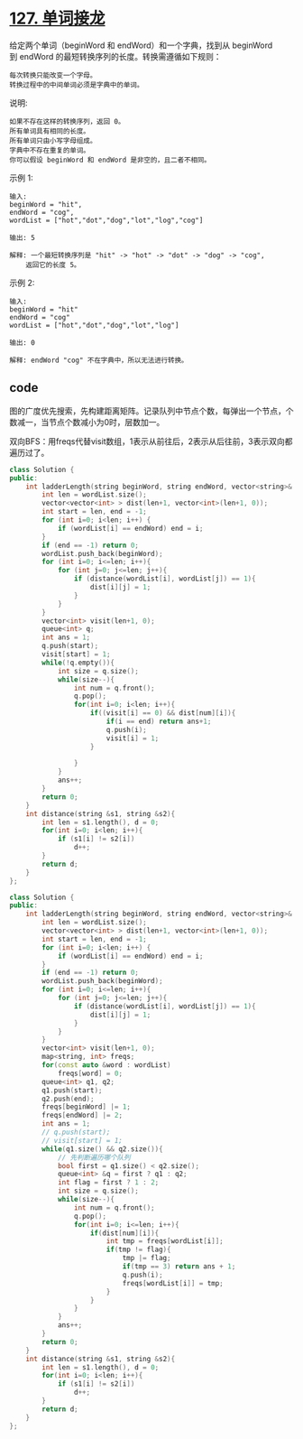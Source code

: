 # [127. 单词接龙](https://leetcode-cn.com/problems/word-ladder/)

给定两个单词（beginWord 和 endWord）和一个字典，找到从 beginWord 到 endWord 的最短转换序列的长度。转换需遵循如下规则：

    每次转换只能改变一个字母。
    转换过程中的中间单词必须是字典中的单词。
说明:

    如果不存在这样的转换序列，返回 0。
    所有单词具有相同的长度。
    所有单词只由小写字母组成。
    字典中不存在重复的单词。
    你可以假设 beginWord 和 endWord 是非空的，且二者不相同。

示例 1:

    输入:
    beginWord = "hit",
    endWord = "cog",
    wordList = ["hot","dot","dog","lot","log","cog"]

    输出: 5

    解释: 一个最短转换序列是 "hit" -> "hot" -> "dot" -> "dog" -> "cog",
        返回它的长度 5。

示例 2:

    输入:
    beginWord = "hit"
    endWord = "cog"
    wordList = ["hot","dot","dog","lot","log"]

    输出: 0

    解释: endWord "cog" 不在字典中，所以无法进行转换。


## code

图的广度优先搜索，先构建距离矩阵。记录队列中节点个数，每弹出一个节点，个数减一，当节点个数减小为0时，层数加一。

双向BFS：用freqs代替visit数组，1表示从前往后，2表示从后往前，3表示双向都遍历过了。

```c++
class Solution {
public:
    int ladderLength(string beginWord, string endWord, vector<string>& wordList) {
        int len = wordList.size();
        vector<vector<int> > dist(len+1, vector<int>(len+1, 0));
        int start = len, end = -1;
        for (int i=0; i<len; i++) {
            if (wordList[i] == endWord) end = i;
        }
        if (end == -1) return 0;
        wordList.push_back(beginWord);
        for (int i=0; i<=len; i++){
            for (int j=0; j<=len; j++){
                if (distance(wordList[i], wordList[j]) == 1){
                    dist[i][j] = 1;
                }
            }
        }
        vector<int> visit(len+1, 0);
        queue<int> q;
        int ans = 1;
        q.push(start);
        visit[start] = 1;
        while(!q.empty()){
            int size = q.size();
            while(size--){
                int num = q.front();
                q.pop();
                for(int i=0; i<len; i++){
                    if((visit[i] == 0) && dist[num][i]){
                        if(i == end) return ans+1;
                        q.push(i);
                        visit[i] = 1;
                    }
                        
                }
            }    
            ans++;
        }
        return 0;
    }
    int distance(string &s1, string &s2){
        int len = s1.length(), d = 0;
        for(int i=0; i<len; i++){
            if (s1[i] != s2[i]) 
                d++;
        }
        return d;
    }
};
```

```c++
class Solution {
public:
    int ladderLength(string beginWord, string endWord, vector<string>& wordList) {
        int len = wordList.size();
        vector<vector<int> > dist(len+1, vector<int>(len+1, 0));
        int start = len, end = -1;
        for (int i=0; i<len; i++) {
            if (wordList[i] == endWord) end = i;
        }
        if (end == -1) return 0;
        wordList.push_back(beginWord);
        for (int i=0; i<=len; i++){
            for (int j=0; j<=len; j++){
                if (distance(wordList[i], wordList[j]) == 1){
                    dist[i][j] = 1;
                }
            }
        }
        vector<int> visit(len+1, 0);
        map<string, int> freqs;
        for(const auto &word : wordList)
			freqs[word] = 0;
        queue<int> q1, q2;
        q1.push(start); 
        q2.push(end);
        freqs[beginWord] |= 1;
        freqs[endWord] |= 2;
        int ans = 1;
        // q.push(start);
        // visit[start] = 1;
        while(q1.size() && q2.size()){
            // 先判断遍历哪个队列
            bool first = q1.size() < q2.size();
            queue<int> &q = first ? q1 : q2;
            int flag = first ? 1 : 2;
            int size = q.size();
            while(size--){
                int num = q.front();
                q.pop();
                for(int i=0; i<=len; i++){
                    if(dist[num][i]){
                        int tmp = freqs[wordList[i]];
                        if(tmp != flag){
                            tmp |= flag;
                            if(tmp == 3) return ans + 1;
                            q.push(i);
                            freqs[wordList[i]] = tmp;
                        }
                    }
                }
            }    
            ans++;
        }
        return 0;
    }
    int distance(string &s1, string &s2){
        int len = s1.length(), d = 0;
        for(int i=0; i<len; i++){
            if (s1[i] != s2[i]) 
                d++;
        }
        return d;
    }
};
```
